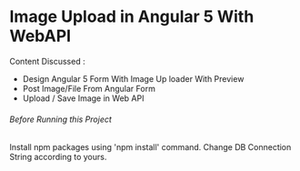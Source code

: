 # Image Upload in Angular 5 With WebAPI
Content Discussed :
 - Design Angular 5 Form With Image Up loader With Preview
 - Post Image/File From Angular Form
 - Upload / Save Image in Web API

###### Before Running this Project
Install npm packages using 'npm install' command.
Change DB Connection String according to yours.
 
 